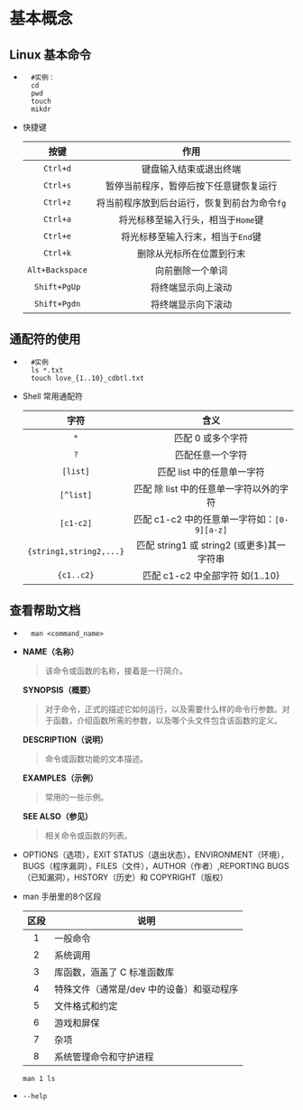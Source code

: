 # 基本概念

## Linux 基本命令

- ```shell
    #实例：
    cd
    pwd
    touch
    mikdr
    ```
    
- 快捷键

    |      按键       |                     作用                     |
    | :-------------: | :------------------------------------------: |
    |    `Ctrl+d`     |            键盘输入结束或退出终端            |
    |    `Ctrl+s`     |    暂停当前程序，暂停后按下任意键恢复运行    |
    |    `Ctrl+z`     | 将当前程序放到后台运行，恢复到前台为命令`fg` |
    |    `Ctrl+a`     |      将光标移至输入行头，相当于`Home`键      |
    |    `Ctrl+e`     |      将光标移至输入行末，相当于`End`键       |
    |    `Ctrl+k`     |           删除从光标所在位置到行末           |
    | `Alt+Backspace` |               向前删除一个单词               |
    |  `Shift+PgUp`   |              将终端显示向上滚动              |
    |  `Shift+Pgdn`   |              将终端显示向下滚动              |

## 通配符的使用

- ```shell
    #实例
    ls *.txt
    touch love_{1..10}_cdbtl.txt
    ```

- Shell 常用通配符

    |          字符           |                    含义                     |
    | :---------------------: | :-----------------------------------------: |
    |           `*`           |              匹配 0 或多个字符              |
    |           `?`           |              匹配任意一个字符               |
    |        `[list]`         |         匹配 list 中的任意单一字符          |
    |        `[^list]`        |   匹配 除 list 中的任意单一字符以外的字符   |
    |        `[c1-c2]`        | 匹配 c1-c2 中的任意单一字符如：`[0-9][a-z]` |
    | `{string1,string2,...}` | 匹配 string1 或 string2 (或更多)其一字符串  |
    |       `{c1..c2}`        |       匹配 c1-c2 中全部字符 如{1..10}       |

## 查看帮助文档

- ```shell
    man <command_name>        
    ```

- **NAME（名称）**

    > 该命令或函数的名称，接着是一行简介。

    **SYNOPSIS（概要）**

    > 对于命令，正式的描述它如何运行，以及需要什么样的命令行参数。对于函数，介绍函数所需的参数，以及哪个头文件包含该函数的定义。

    **DESCRIPTION（说明）**

    > 命令或函数功能的文本描述。

    **EXAMPLES（示例）**

    > 常用的一些示例。

    **SEE ALSO（参见）**

    > 相关命令或函数的列表。

- OPTIONS（选项），EXIT STATUS（退出状态），ENVIRONMENT（环境），BUGS（程序漏洞），FILES（文件），AUTHOR（作者）,REPORTING BUGS（已知漏洞），HISTORY（历史）和 COPYRIGHT（版权）

- man 手册里的8个区段

    | 区段 | 说明                                      |
    | :--: | ----------------------------------------- |
    |  1   | 一般命令                                  |
    |  2   | 系统调用                                  |
    |  3   | 库函数，涵盖了 C 标准函数库               |
    |  4   | 特殊文件（通常是/dev 中的设备）和驱动程序 |
    |  5   | 文件格式和约定                            |
    |  6   | 游戏和屏保                                |
    |  7   | 杂项                                      |
    |  8   | 系统管理命令和守护进程                    |

    ```shell
    man 1 ls
    ```

- `--help`
